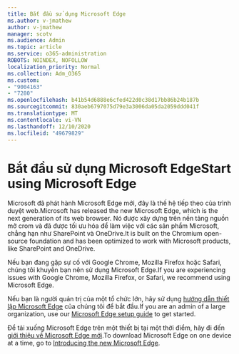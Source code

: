 ```yaml
---
title: Bắt đầu sử dụng Microsoft Edge
ms.author: v-jmathew
author: v-jmathew
manager: scotv
ms.audience: Admin
ms.topic: article
ms.service: o365-administration
ROBOTS: NOINDEX, NOFOLLOW
localization_priority: Normal
ms.collection: Adm_O365
ms.custom:
- "9004163"
- "7280"
ms.openlocfilehash: b41b54d6888e6cfed422d0c38d17bb86b24b187b
ms.sourcegitcommit: 830aeb6797075d79e3a3006da05da2059ddd041f
ms.translationtype: MT
ms.contentlocale: vi-VN
ms.lasthandoff: 12/10/2020
ms.locfileid: "49679829"
---
```

# <a name="start-using-microsoft-edge"></a><span data-ttu-id="8a81d-102">Bắt đầu sử dụng Microsoft Edge</span><span class="sxs-lookup"><span data-stu-id="8a81d-102">Start using Microsoft Edge</span></span>

<span data-ttu-id="8a81d-103">Microsoft đã phát hành Microsoft Edge mới, đây là thế hệ tiếp theo của trình duyệt web.</span><span class="sxs-lookup"><span data-stu-id="8a81d-103">Microsoft has released the new Microsoft Edge, which is the next generation of its web browser.</span></span> <span data-ttu-id="8a81d-104">Nó được xây dựng trên nền tảng nguồn mở crom và đã được tối ưu hóa để làm việc với các sản phẩm Microsoft, chẳng hạn như SharePoint và OneDrive.</span><span class="sxs-lookup"><span data-stu-id="8a81d-104">It is built on the Chromium open-source foundation and has been optimized to work with Microsoft products, like SharePoint and OneDrive.</span></span>

<span data-ttu-id="8a81d-105">Nếu bạn đang gặp sự cố với Google Chrome, Mozilla Firefox hoặc Safari, chúng tôi khuyên bạn nên sử dụng Microsoft Edge.</span><span class="sxs-lookup"><span data-stu-id="8a81d-105">If you are experiencing issues with Google Chrome, Mozilla Firefox, or Safari, we recommend using Microsoft Edge.</span></span>

<span data-ttu-id="8a81d-106">Nếu bạn là người quản trị của một tổ chức lớn, hãy sử dụng [hướng dẫn thiết lập Microsoft Edge](https://go.microsoft.com/fwlink/?linkid=2142423) của chúng tôi để bắt đầu.</span><span class="sxs-lookup"><span data-stu-id="8a81d-106">If you are an admin of a large organization, use our [Microsoft Edge setup guide](https://go.microsoft.com/fwlink/?linkid=2142423) to get started.</span></span>

<span data-ttu-id="8a81d-107">Để tải xuống Microsoft Edge trên một thiết bị tại một thời điểm, hãy đi đến [giới thiệu về Microsoft Edge mới](https://go.microsoft.com/fwlink/?linkid=2141049).</span><span class="sxs-lookup"><span data-stu-id="8a81d-107">To download Microsoft Edge on one device at a time, go to [Introducing the new Microsoft Edge](https://go.microsoft.com/fwlink/?linkid=2141049).</span></span>
